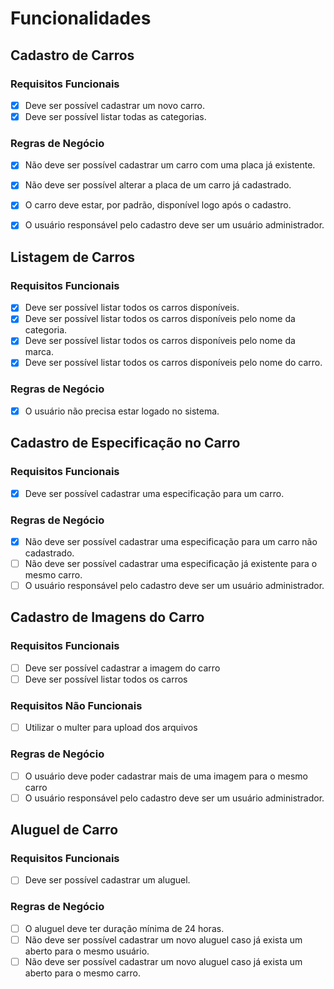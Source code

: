 # Funcionalidades

## **Cadastro de Carros**

### Requisitos Funcionais
- [X] Deve ser possível cadastrar um novo carro.
- [X] Deve ser possível listar todas as categorias.

### Regras de Negócio
- [X] Não deve ser possível cadastrar um carro com uma placa já existente.
- [X] Não deve ser possível alterar a placa de um carro já cadastrado.
- [X] O carro deve estar, por padrão, disponível logo após o cadastro.
- [X] O usuário responsável pelo cadastro deve ser um usuário administrador.


## **Listagem de Carros**

### Requisitos Funcionais
- [X] Deve ser possível listar todos os carros disponíveis.
- [X] Deve ser possível listar todos os carros disponíveis pelo nome da categoria.
- [X] Deve ser possível listar todos os carros disponíveis pelo nome da marca.
- [X] Deve ser possível listar todos os carros disponíveis pelo nome do carro.

### Regras de Negócio
- [X] O usuário não precisa estar logado no sistema.

## **Cadastro de Especificação no Carro**

### Requisitos Funcionais
- [X] Deve ser possível cadastrar uma especificação para um carro.

### Regras de Negócio
- [X] Não deve ser possível cadastrar uma especificação para um carro não cadastrado.
- [ ] Não deve ser possível cadastrar uma especificação já existente para o mesmo carro.
- [ ] O usuário responsável pelo cadastro deve ser um usuário administrador.

## **Cadastro de Imagens do Carro**

### Requisitos Funcionais
- [ ] Deve ser possível cadastrar a imagem do carro
- [ ] Deve ser possível listar todos os carros

### Requisitos Não Funcionais
- [ ] Utilizar o multer para upload dos arquivos

### Regras de Negócio
- [ ] O usuário deve poder cadastrar mais de uma imagem para o mesmo carro
- [ ] O usuário responsável pelo cadastro deve ser um usuário administrador.

## **Aluguel de Carro**

### Requisitos Funcionais
- [ ] Deve ser possível cadastrar um aluguel.

### Regras de Negócio
- [ ] O aluguel deve ter duração mínima de 24 horas.
- [ ] Não deve ser possível cadastrar um novo aluguel caso já exista um aberto para o mesmo usuário.
- [ ] Não deve ser possível cadastrar um novo aluguel caso já exista um aberto para o mesmo carro.